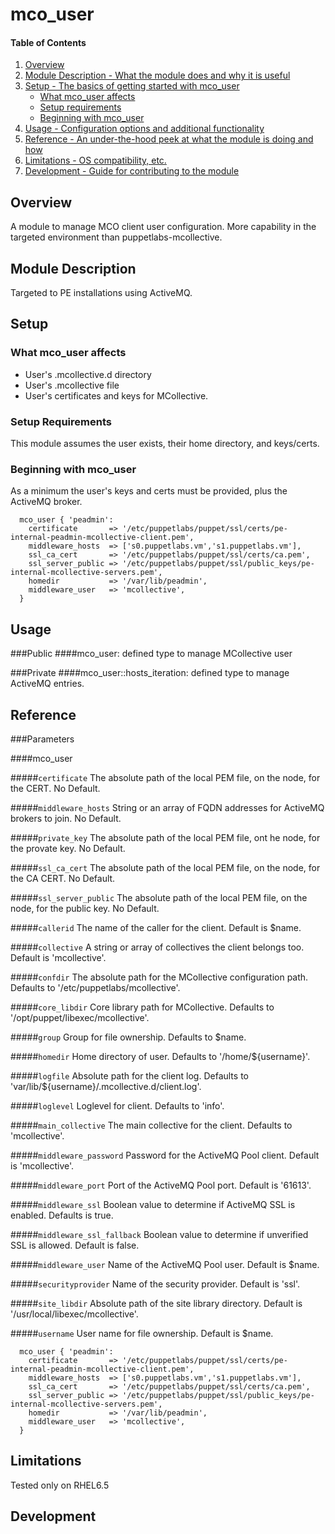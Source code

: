 # mco_user

#### Table of Contents

1. [Overview](#overview)
2. [Module Description - What the module does and why it is useful](#module-description)
3. [Setup - The basics of getting started with mco_user](#setup)
    * [What mco_user affects](#what-mco_users-affects)
    * [Setup requirements](#setup-requirements)
    * [Beginning with mco_user](#beginning-with-mco_users)
4. [Usage - Configuration options and additional functionality](#usage)
5. [Reference - An under-the-hood peek at what the module is doing and how](#reference)
5. [Limitations - OS compatibility, etc.](#limitations)
6. [Development - Guide for contributing to the module](#development)

## Overview

A module to manage MCO client user configuration.
More capability in the targeted environment than puppetlabs-mcollective.

## Module Description

Targeted to PE installations using ActiveMQ.

## Setup

### What mco_user affects

* User's .mcollective.d directory
* User's .mcollective file
* User's certificates and keys for MCollective.


### Setup Requirements

This module assumes the user exists, their home directory, and keys/certs.

### Beginning with mco_user

As a minimum the user's keys and certs must be provided, plus the ActiveMQ broker.
```puppet
  mco_user { 'peadmin':
    certificate       => '/etc/puppetlabs/puppet/ssl/certs/pe-internal-peadmin-mcollective-client.pem',
    middleware_hosts  => ['s0.puppetlabs.vm','s1.puppetlabs.vm'],
    ssl_ca_cert       => '/etc/puppetlabs/puppet/ssl/certs/ca.pem',
    ssl_server_public => '/etc/puppetlabs/puppet/ssl/public_keys/pe-internal-mcollective-servers.pem',
    homedir           => '/var/lib/peadmin',
    middleware_user   => 'mcollective',
  }
```

## Usage

###Public
####mco_user: defined type to manage MCollective user

###Private
####mco_user::hosts_iteration: defined type to manage ActiveMQ entries.

## Reference

###Parameters

####mco_user

#####`certificate`
The absolute path of the local PEM file, on the node, for the CERT.
No Default.

#####`middleware_hosts`
String or an array of FQDN addresses for ActiveMQ brokers to join.
No Default.

#####`private_key`
The absolute path of the local PEM file, ont he node, for the provate key.
No Default.

#####`ssl_ca_cert`
The absolute path of the local PEM file, on the node, for the CA CERT.
No Default.

#####`ssl_server_public`
The absolute path of the local PEM file, on the node, for the public key.
No Default.

#####`callerid`
The name of the caller for the client.
Default is $name.

#####`collective`
A string or array of collectives the client belongs too.
Default is 'mcollective'.

#####`confdir`
The absolute path for the MCollective configuration path.
Defaults to '/etc/puppetlabs/mcollective'.

#####`core_libdir`
Core library path for MCollective.
Defaults to '/opt/puppet/libexec/mcollective'.

#####`group`
Group for file ownership.
Defaults to $name.

#####`homedir`
Home directory of user.
Defaults to '/home/${username}'.

#####`logfile`
Absolute path for the client log.
Defaults to 'var/lib/${username}/.mcollective.d/client.log'.

#####`loglevel`
Loglevel for client.
Defaults to 'info'.

#####`main_collective`
The main collective for the client.
Defaults to 'mcollective'.

#####`middleware_password`
Password for the ActiveMQ Pool client.
Default is 'mcollective'.

#####`middleware_port`
Port of the ActiveMQ Pool port.
Default is '61613'.

#####`middleware_ssl`
Boolean value to determine if ActiveMQ SSL is enabled.
Defaults is true.

#####`middleware_ssl_fallback`
Boolean value to determine if unverified SSL is allowed.
Default is false.

#####`middleware_user`
Name of the ActiveMQ Pool user.
Default is $name.

#####`securityprovider`
Name of the security provider.
Default is 'ssl'.

#####`site_libdir`
Absolute path of the site library directory.
Default is '/usr/local/libexec/mcollective'.

#####`username`
User name for file ownership.
Default is $name.

```puppet
  mco_user { 'peadmin':
    certificate       => '/etc/puppetlabs/puppet/ssl/certs/pe-internal-peadmin-mcollective-client.pem',
    middleware_hosts  => ['s0.puppetlabs.vm','s1.puppetlabs.vm'],
    ssl_ca_cert       => '/etc/puppetlabs/puppet/ssl/certs/ca.pem',
    ssl_server_public => '/etc/puppetlabs/puppet/ssl/public_keys/pe-internal-mcollective-servers.pem',
    homedir           => '/var/lib/peadmin',
    middleware_user   => 'mcollective',
  }
```

## Limitations

Tested only on RHEL6.5

## Development


